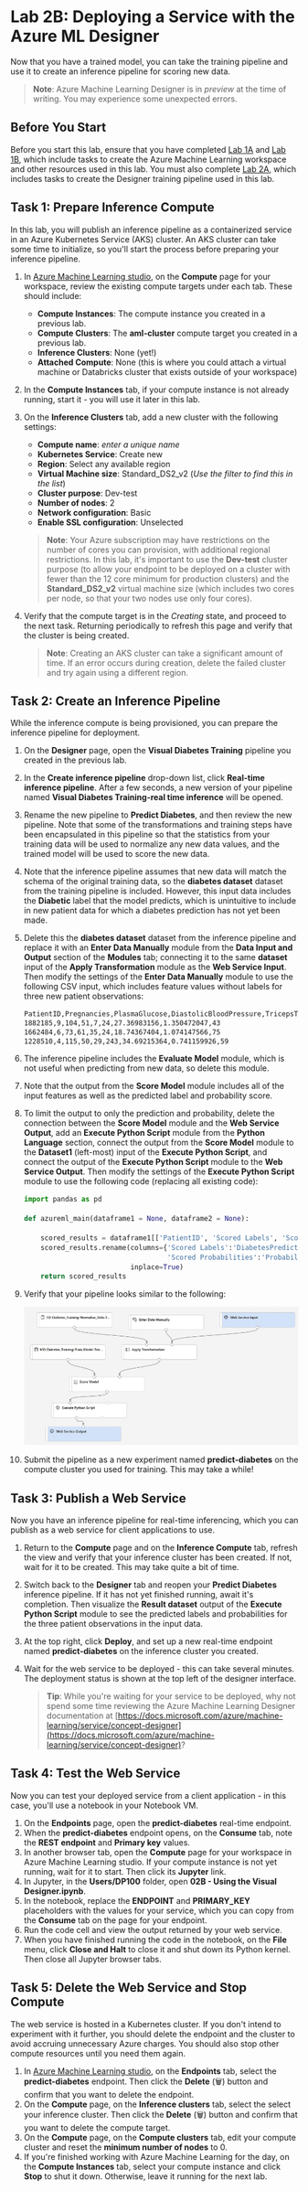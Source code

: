 # Lab 2B: Deploying a Service with the Azure ML Designer

Now that you have a trained model, you can take the training pipeline and use it to create an inference pipeline for scoring new data.

> **Note**: Azure Machine Learning Designer is in *preview* at the time of writing. You may experience some unexpected errors.

## Before You Start

Before you start this lab, ensure that you have completed [Lab 1A](Lab01A.md) and [Lab 1B](Lab01B.md), which include tasks to create the Azure Machine Learning workspace and other resources used in this lab. You must also complete [Lab 2A](Lab02A.md), which includes tasks to create the Designer training pipeline used in this lab.

## Task 1: Prepare Inference Compute

In this lab, you will publish an inference pipeline as a containerized service in an Azure Kubernetes Service (AKS) cluster. An AKS cluster can take some time to initialize, so you'll start the process before preparing your inference pipeline.

1. In [Azure Machine Learning studio](https://ml.azure.com), on the **Compute** page for your workspace, review the existing compute targets under each tab. These should include:
    * **Compute Instances**: The compute instance you created in a previous lab.
    * **Compute Clusters**: The **aml-cluster** compute target you created in a previous lab.
    * **Inference Clusters**: None (yet!)
    * **Attached Compute**: None (this is where you could attach a virtual machine or Databricks cluster that exists outside of your workspace)

2. In the **Compute Instances** tab, if your compute instance is not already running, start it - you will use it later in this lab.

3. On the **Inference Clusters** tab, add a new cluster with the following settings:
    * **Compute name**: *enter a unique name*
    * **Kubernetes Service**: Create new
    * **Region**: Select any available region
    * **Virtual Machine size**: Standard_DS2_v2 (*Use the filter to find this in the list*)
    * **Cluster purpose**: Dev-test
    * **Number of nodes**: 2
    * **Network configuration**: Basic
    * **Enable SSL configuration**: Unselected

    > **Note**: Your Azure subscription may have restrictions on the number of cores you can provision, with additional regional restrictions. In this lab, it's important to use the **Dev-test** cluster purpose (to allow your endpoint to be deployed on a cluster with fewer than the 12 core minimum for production clusters) and the **Standard_DS2_v2** virtual machine size (which includes two cores per node, so that your two nodes use only four cores).

4. Verify that the compute target is in the *Creating* state, and proceed to the next task. Returning periodically to refresh this page and verify that the cluster is being created.

    > **Note**: Creating an AKS cluster can take a significant amount of time. If an error occurs during creation, delete the failed cluster and try again using a different region.

## Task 2: Create an Inference Pipeline

While the inference compute is being provisioned, you can prepare the inference pipeline for deployment.

1. On the **Designer** page, open the **Visual Diabetes Training** pipeline you created in the previous lab.
2. In the **Create inference pipeline** drop-down list, click **Real-time inference pipeline**. After a few seconds, a new version of your pipeline named **Visual Diabetes Training-real time inference** will be opened.
3. Rename the new pipeline to **Predict Diabetes**, and then review the new pipeline. Note that some of the transformations and training steps have been encapsulated in this pipeline so that the statistics from your training data will be used to normalize any new data values, and the trained model will be used to score the new data.
4. Note that the inference pipeline assumes that new data will match the schema of the original training data, so the **diabetes dataset** dataset from the training pipeline is included. However, this input data includes the **Diabetic** label that the model predicts, which is unintuitive to include in new patient data for which a diabetes prediction has not yet been made.
5. Delete this the **diabetes dataset** dataset from the inference pipeline and replace it with an **Enter Data Manually** module from the **Data Input and Output** section of the **Modules** tab; connecting it to the same **dataset** input of the **Apply Transformation** module as the **Web Service Input**. Then modify the settings of the **Enter Data Manually** module to use the following CSV input, which includes feature values without labels for three new patient observations:

    ```CSV
    PatientID,Pregnancies,PlasmaGlucose,DiastolicBloodPressure,TricepsThickness,SerumInsulin,BMI,DiabetesPedigree,Age
    1882185,9,104,51,7,24,27.36983156,1.350472047,43
    1662484,6,73,61,35,24,18.74367404,1.074147566,75
    1228510,4,115,50,29,243,34.69215364,0.741159926,59
    ```

6. The inference pipeline includes the **Evaluate Model** module, which is not useful when predicting from new data, so delete this module.
7. Note that the output from the **Score Model** module includes all of the input features as well as the predicted label and probability score. 
8. To limit the output to only the prediction and probability, delete the connection between the **Score Model** module and the **Web Service Output**, add an **Execute Python Script** module from the **Python Language** section, connect the output from the **Score Model** module to the **Dataset1** (left-most) input of the **Execute Python Script**, and connect the output of the **Execute Python Script** module to the **Web Service Output**. Then modify the settings of the **Execute Python Script** module to use the following code (replacing all existing code):

    ```Python
    import pandas as pd

    def azureml_main(dataframe1 = None, dataframe2 = None):

        scored_results = dataframe1[['PatientID', 'Scored Labels', 'Scored Probabilities']]
        scored_results.rename(columns={'Scored Labels':'DiabetesPrediction',
                                       'Scored Probabilities':'Probability'},
                              inplace=True)
        return scored_results
    ```

9. Verify that your pipeline looks similar to the following:

    ![Visual Inference Pipeline](images/visual-inference.jpg)

10. Submit the pipeline as a new experiment named **predict-diabetes** on the compute cluster you used for training. This may take a while!

## Task 3: Publish a Web Service

Now you have an inference pipeline for real-time inferencing, which you can publish as a web service for client applications to use.

1. Return to the **Compute** page and on the **Inference Compute** tab, refresh the view and verify that your inference cluster has been created. If not, wait for it to be created. This may take quite a bit of time.
2. Switch back to the **Designer** tab and reopen your **Predict Diabetes** inference pipeline. If it has not yet finished running, await it's completion. Then visualize the **Result dataset** output of the **Execute Python Script** module to see the predicted labels and probabilities for the three patient observations in the input data.
3. At the top right, click **Deploy**, and set up a new real-time endpoint named **predict-diabetes** on the inference cluster you created.
4. Wait for the web service to be deployed - this can take several minutes. The deployment status is shown at the top left of the designer interface.

    > **Tip**: While you're waiting for your service to be deployed, why not spend some time reviewing the Azure Machine Learning Designer documentation at [https://docs.microsoft.com/azure/machine-learning/service/concept-designer](https://docs.microsoft.com/azure/machine-learning/service/concept-designer)?

## Task 4: Test the Web Service

Now you can test your deployed service from a client application - in this case, you'll use a notebook in your Notebook VM.

1. On the **Endpoints** page, open the **predict-diabetes** real-time endpoint.
2. When the **predict-diabetes** endpoint opens, on the **Consume** tab, note the **REST endpoint** and **Primary key** values.
3. In another browser tab, open the **Compute** page for your workspace in Azure Machine Learning studio. If your compute instance is not yet running, wait for it to start. Then click its **Jupyter** link.
4. In Jupyter, in the **Users/DP100** folder, open **02B - Using the Visual Designer.ipynb**.
5. In the notebook, replace the **ENDPOINT** and **PRIMARY_KEY** placeholders with the values for your service, which you can copy from the **Consume** tab on the page for your endpoint.
6. Run the code cell and view the output returned by your web service.
7. When you have finished running the code in the notebook, on the **File** menu, click **Close and Halt** to close it and shut down its Python kernel. Then close all Jupyter browser tabs.

## Task 5: Delete the Web Service and Stop Compute

The web service is hosted in a Kubernetes cluster. If you don't intend to experiment with it further, you should delete the endpoint and the cluster to avoid accruing unnecessary Azure charges. You should also stop other compute resources until you need them again.

1. In [Azure Machine Learning studio](https://ml.azure.com), on the **Endpoints** tab, select the **predict-diabetes** endpoint. Then click the **Delete** (&#128465;) button and confirm that you want to delete the endpoint.
2. On the **Compute** page, on the **Inference clusters** tab, select the select your inference cluster. Then click the **Delete** (&#128465;) button and confirm that you want to delete the compute target.
3. On the **Compute** page, on the **Compute clusters** tab, edit your compute cluster and reset the **minimum number of nodes** to 0.
4. If you're finished working with Azure Machine Learning for the day, on the **Compute Instances** tab, select your compute instance and click **Stop** to shut it down. Otherwise, leave it running for the next lab.
